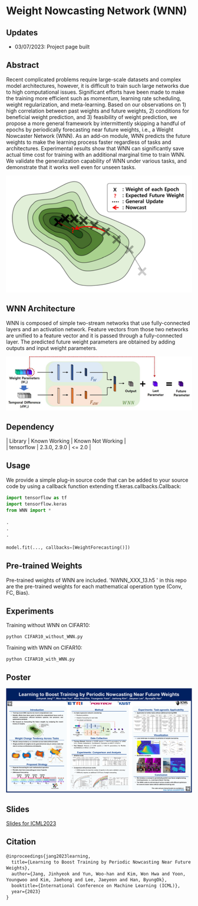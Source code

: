 
# Weight Nowcasting Network (WNN)

<!---Code for ["Learning to Boost Training by Periodic Nowcasting Near Future Weights"]-->

## Updates

- 03/07/2023: Project page built


## Abstract

Recent complicated problems require large-scale datasets and complex model architectures, however, it is difficult to train such large networks due to high computational issues. 
Significant efforts have been made to make the training more efficient such as momentum, learning rate scheduling, weight regularization, and meta-learning. Based on our observations on 1) high correlation between past weights and future weights, 2) conditions for beneficial weight prediction, and 3) feasibility of weight prediction, we propose a more general framework by intermittently skipping a handful of epochs by periodically forecasting near future weights, i.e., a Weight Nowcaster Network (WNN). As an add-on module, WNN predicts the future weights to make the learning process faster regardless of tasks and architectures.
Experimental results show that WNN can significantly save actual time cost for training with an additional marginal time to train WNN.
We validate the generalization capability of WNN under various tasks, and demonstrate that it works well even for unseen tasks. 


<p align="center">
  <img src="https://github.com/jjh6297/WNN/blob/main/Figs/thumbnail_landscape.png"/>
</p>

## WNN Architecture

WNN is composed of simple two-stream networks that use fully-connected
layers and an activation network. Feature vectors from those two networks are unified to a feature vector and it is passed through a
fully-connected layer. The predicted future weight parameters are obtained by adding outputs and input weight parameters.

<p align="center">
  <img src="https://github.com/jjh6297/WNN/blob/main/Figs/wnn_architecture.png"/>
</p>


## Dependency


<!-- dependencies: -->

| Library | Known Working | Known Not Working |  
| tensorflow | 2.3.0, 2.9.0 | <= 2.0 |
<!-- | tensorflow | 2.3.0, 2.4.1 | <= 2.0 | -->


## Usage

We provide a simple plug-in source code that can be added to your source code by using a callback function extending tf.keras.callbacks.Callback:
<!---WNN can be easily used as a callback function extending tf.keras.callbacks.Callback: -->
```python
import tensorflow as tf
import tensorflow.keras
from WNN import *

.
.
.

model.fit(..., callbacks=[WeightForecasting()])
```
## Pre-trained Weights
Pre-trained weights of WNN are included.
'NWNN_XXX_13.h5 ' in this repo are the pre-trained weights for each mathematical operation type (Conv, FC, Bias).


## Experiments

Training without WNN on CIFAR10:

```
python CIFAR10_without_WNN.py
```


Training with WNN on CIFAR10:

```
python CIFAR10_with_WNN.py
```

## Poster

![alt text](https://github.com/jjh6297/WNN/blob/main/Figs/ICML2023-poster_WNN_v1.0.png?raw=true)

## Slides

<a href="Figs/icml2023_slides.pdf">Slides for ICML2023</a>

## Citation

```
@inproceedings{jang2023learning,
  title={Learning to Boost Training by Periodic Nowcasting Near Future Weights},
  author={Jang, Jinhyeok and Yun, Woo-han and Kim, Won Hwa and Yoon, Youngwoo and Kim, Jaehong and Lee, Jaeyeon and Han, ByungOk},
  booktitle={International Conference on Machine Learning (ICML)},
  year={2023}
}
```
